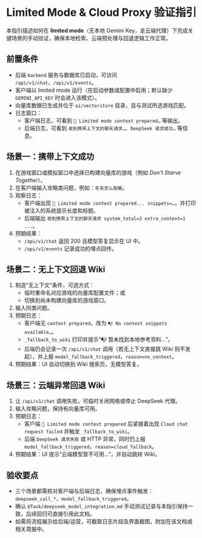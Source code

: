 # Limited Mode & Cloud Proxy 验证指引

本指引描述如何在 **limited mode**（无本地 Gemini Key，走云端代理）下完成关键场景的手动验证，确保本地检索、云端预处理与回退逻辑工作正常。

## 前置条件
- 后端 `backend` 服务与数据库已启动，可访问 `/api/v1/chat`、`/api/v1/events`。
- 客户端以 limited mode 运行（在启动参数或配置中启用；默认缺少 `GEMINI_API_KEY` 时会进入该模式）。
- 向量库数据已生成并位于 `ai/vectorstore` 目录，且与测试所选游戏匹配。
- 日志窗口：
  - 客户端日志，可看到 `🔁 Limited mode context prepared…` 等输出。
  - 后端日志，可看到 `收到携带上下文的聊天请求…`、`DeepSeek 请求成功…` 等信息。

## 场景一：携带上下文成功
1. 在游戏窗口或模拟窗口中选择已构建向量库的游戏（例如 *Don't Starve Together*）。
2. 在客户端输入攻略类问题，例如：`冬天怎么取暖`。
3. 观察日志：
   - 客户端出现 `🔁 Limited mode context prepared... snippets=…`，并打印被注入的系统提示长度和标题。
   - 后端输出 `收到携带上下文的聊天请求 system_total=2 extra_context=1 ...`。
4. 预期结果：
   - `/api/v1/chat` 返回 200 且模型答复显示在 UI 中。
   - `/api/v1/events` 记录成功的埋点回传。

## 场景二：无上下文回退 Wiki
1. 制造“无上下文”条件，可选方式：
   - 临时重命名对应游戏的向量库配置文件；或
   - 切换到尚未构建向量库的游戏窗口。
2. 输入同类问题。
3. 预期日志：
   - 客户端无 `context prepared`，改为 `📭 No context snippets available…`。
   - `_fallback_to_wiki` 打印并提示“📭 暂未找到本地参考资料…”。
   - 后端仍会记录一次 `/api/v1/chat` 调用（若无上下文直接跳 Wiki 则不发起），并上报 `model_fallback_triggered`，`reason=no_context`。
4. 预期结果：UI 自动切换到 Wiki 搜索页，无模型答复。

## 场景三：云端异常回退 Wiki
1. 让 `/api/v1/chat` 调用失败，可临时关闭网络或停止 DeepSeek 代理。
2. 输入攻略问题，保持有向量库可用。
3. 预期日志：
   - 客户端 `🔁 Limited mode context prepared` 后紧接着出现 `Cloud chat request failed` 并触发 `_fallback_to_wiki`。
   - 后端 `DeepSeek 请求失败` 或 HTTP 异常，同时仍上报 `model_fallback_triggered`，`reason=cloud_fallback`。
4. 预期结果：UI 提示“云端模型暂不可用…”，并自动跳转 Wiki。

## 验收要点
- 三个场景都需核对客户端与后端日志，确保埋点事件触发：`deepseek_call_*`、`model_fallback_triggered`。
- 确认 `@Task/deepseek_model_integration.md` 手动测试记录与本指引保持一致，后续回归可直接引用此文档。
- 如需将流程展示给后端/运营，可截取日志片段及界面截图，附加在该文档或相关周报中。
